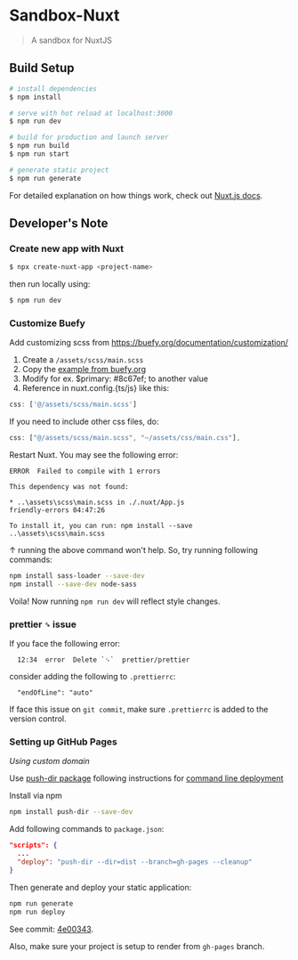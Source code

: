 # Sandbox-Nuxt

> A sandbox for NuxtJS

## Build Setup

```bash
# install dependencies
$ npm install

# serve with hot reload at localhost:3000
$ npm run dev

# build for production and launch server
$ npm run build
$ npm run start

# generate static project
$ npm run generate
```

For detailed explanation on how things work, check out [Nuxt.js docs](https://nuxtjs.org).

## Developer's Note

### Create new app with Nuxt

```sh
$ npx create-nuxt-app <project-name>
```

then run locally using:

```sh
$ npm run dev
```

### Customize Buefy

Add customizing scss from https://buefy.org/documentation/customization/

1. Create a `/assets/scss/main.scss`
2. Copy the [example from buefy.org](https://buefy.org/documentation/customization)
3. Modify for ex. \$primary: #8c67ef; to another value
4. Reference in nuxt.config.{ts/js} like this:

```js
css: ['@/assets/scss/main.scss']
```

If you need to include other css files, do:

```js
css: ["@/assets/scss/main.scss", "~/assets/css/main.css"],
```

Restart Nuxt.
You may see the following error:

```
ERROR  Failed to compile with 1 errors

This dependency was not found:

* ..\assets\scss\main.scss in ./.nuxt/App.js                    friendly-errors 04:47:26

To install it, you can run: npm install --save ..\assets\scss\main.scss
```

↑ running the above command won't help.
So, try running following commands:

```sh
npm install sass-loader --save-dev
npm install --save-dev node-sass
```

Voila! Now running `npm run dev` will reflect style changes.

### prettier `␍` issue

If you face the following error:

```
  12:34  error  Delete `␍`  prettier/prettier
```

consider adding the following to `.prettierrc`:

```
  "endOfLine": "auto"
```

If face this issue on `git commit`, make sure `.prettierrc` is added to the version control.

### Setting up GitHub Pages

_Using custom domain_

Use [push-dir package](https://github.com/L33T-KR3W/push-dir) following instructions for [command line deployment](https://nuxtjs.org/faq/github-pages/#command-line-deployment)

Install via npm

```sh
npm install push-dir --save-dev
```

Add following commands to `package.json`:

```json
"scripts": {
  ...
  "deploy": "push-dir --dir=dist --branch=gh-pages --cleanup"
}
```

Then generate and deploy your static application:

```sh
npm run generate
npm run deploy
```

See commit: [4e00343](https://github.com/nafSadh/sandbox-nuxt/commit/4e00343b3a75cdabca9ba757f4c4c44425f68f32).

Also, make sure your project is setup to render from `gh-pages` branch.
